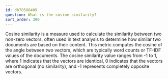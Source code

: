```yaml
---
id: db78580409
question: What is the cosine similarity?
sort_order: 390
---
```


Cosine similarity is a measure used to calculate the similarity between two non-zero vectors, often used in text analysis to determine how similar two documents are based on their content. This metric computes the cosine of the angle between two vectors, which are typically word counts or TF-IDF values of the documents. The cosine similarity value ranges from -1 to 1, where 1 indicates that the vectors are identical, 0 indicates that the vectors are orthogonal (no similarity), and -1 represents completely opposite vectors.